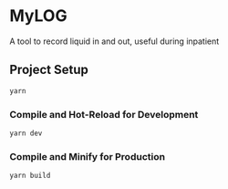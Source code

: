 # MyLOG

A tool to record liquid in and out, useful during inpatient

## Project Setup

```sh
yarn
```

### Compile and Hot-Reload for Development

```sh
yarn dev
```

### Compile and Minify for Production

```sh
yarn build
```
